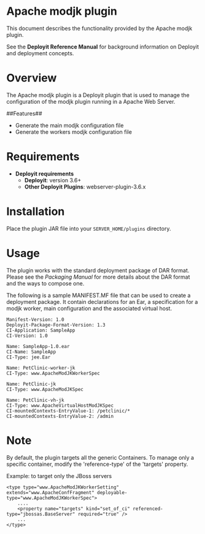 # Apache modjk plugin #

This document describes the functionality provided by the Apache modjk plugin.

See the **Deployit Reference Manual** for background information on Deployit and deployment concepts.

# Overview #

The Apache modjk plugin is a Deployit plugin that is used to manage the configuration of the modjk plugin running in a Apache Web Server.

##Features##

* Generate the main modjk configuration file 
* Generate the workers modjk configuration file 

# Requirements #

* **Deployit requirements**
	* **Deployit**: version 3.6+
	* **Other Deployit Plugins**: webserver-plugin-3.6.x

# Installation

Place the plugin JAR file into your `SERVER_HOME/plugins` directory. 

# Usage #

The plugin works with the standard deployment package of DAR format. Please see the _Packaging Manual_ for more details about the DAR format and the ways to 
compose one. 

The following is a sample MANIFEST.MF file that can be used to create a deployment package. 
It contain declarations for an Ear, a specification for a modjk worker, main configuration and the associated virtual host.

    Manifest-Version: 1.0
    Deployit-Package-Format-Version: 1.3
    CI-Application: SampleApp
    CI-Version: 1.0

    Name: SampleApp-1.0.ear
    CI-Name: SampleApp
    CI-Type: jee.Ear

	Name: PetClinic-worker-jk
	CI-Type: www.ApacheModJKWorkerSpec

	Name: PetClinic-jk
	CI-Type: www.ApacheModJKSpec

	Name: PetClinic-vh-jk
	CI-Type: www.ApacheVirtualHostModJKSpec
	CI-mountedContexts-EntryValue-1: /petclinic/*
	CI-mountedContexts-EntryValue-2: /admin


# Note #
By default, the plugin targets all the generic Containers. To manage only a specific container, modify the 'reference-type' of the 'targets' property.

Example: to target only the JBoss servers

	<type type="www.ApacheModJKWorkerSetting" extends="www.ApacheConfFragment" deployable-type="www.ApacheModJKWorkerSpec">
		....
		<property name="targets" kind="set_of_ci" referenced-type="jbossas.BaseServer" required="true" />
		...
	</type>
